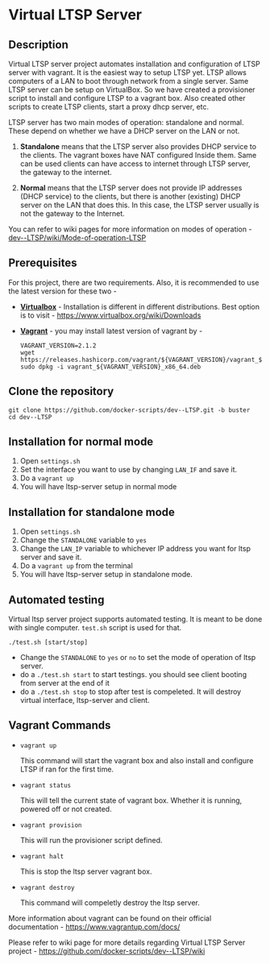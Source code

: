 # Virtual LTSP Server

## Description
Virtual LTSP server project automates installation and configuration of LTSP server with vagrant. It is the easiest way to setup LTSP yet. 
LTSP allows computers of a LAN to boot through network from a single server. Same LTSP server can be setup on VirtualBox. So we have created a provisioner script to install and configure LTSP to a vagrant box. Also created other scripts to create LTSP clients, start a proxy dhcp server, etc.

LTSP server has two main modes of operation: standalone and normal. These depend on whether we have a DHCP server on the LAN or not.

1. **Standalone** means that the LTSP server also provides DHCP service to the clients. The vagrant boxes have NAT configured Inside them. Same can be used clients can have access to internet through LTSP server, the gateway to the internet.

1. **Normal** means that the LTSP server does not provide IP addresses (DHCP service) to the clients, but there is another (existing) DHCP server on the LAN that does this. In this case, the LTSP server usually is not the gateway to the Internet.

You can refer to wiki pages for more information on modes of operation - [dev--LTSP/wiki/Mode-of-operation-LTSP](https://github.com/docker-scripts/dev--LTSP/wiki/LTSP-Modes-of-Operation)

## Prerequisites
For this project, there are two requirements. Also, it is recommended to use the latest version for these two -

- **[Virtualbox](https://www.virtualbox.org/)** - Installation is different in different distributions. Best option is to visit - https://www.virtualbox.org/wiki/Downloads
- **[Vagrant](https://www.vagrantup.com/)** - you may install latest version of vagrant by -
   
   ```
   VAGRANT_VERSION=2.1.2
   wget https://releases.hashicorp.com/vagrant/${VAGRANT_VERSION}/vagrant_${VAGRANT_VERSION}_x86_64.deb
   sudo dpkg -i vagrant_${VAGRANT_VERSION}_x86_64.deb
   ```
## Clone the repository
   
   ```
   git clone https://github.com/docker-scripts/dev--LTSP.git -b buster
   cd dev--LTSP
   ```

## Installation for normal mode
1. Open `settings.sh` 
1. Set the interface you want to use by changing `LAN_IF` and save it.
1. Do a `vagrant up` 
1. You will have ltsp-server setup in normal mode

## Installation for standalone mode  
1. Open `settings.sh`
1. Change the `STANDALONE` variable to `yes`
1. Change the `LAN_IP` variable to whichever IP address you want for ltsp server and save it.
1. Do a `vagrant up` from the terminal
1. You will have ltsp-server setup in standalone mode.

## Automated testing
Virtual ltsp server project supports automated testing. It is meant to be done with single computer. `test.sh` script is used for that. 
```
./test.sh [start/stop] 
```
- Change the `STANDALONE` to `yes` or `no` to set the mode of operation of ltsp server.
- do a `./test.sh start` to start testings. you should see client booting from server at the end of it
- do a `./test.sh stop` to stop after test is compeleted. It will destroy virtual interface, ltsp-server and client.

## Vagrant Commands

- `vagrant up`

	This command will start the vagrant box and also install and configure LTSP if ran for the first time.
	
- `vagrant status`

	This will tell the current state of vagrant box. Whether it is running, powered off or not created.
	
- `vagrant provision`

   This will run the provisioner script defined.
	
- `vagrant halt`

	This is stop the ltsp server vagrant box.
	
- `vagrant destroy`

	This command will compeletly destroy the ltsp server.
	
More information about vagrant can be found on their official documentation - https://www.vagrantup.com/docs/	

Please refer to wiki page for more details regarding Virtual LTSP Server project - https://github.com/docker-scripts/dev--LTSP/wiki

